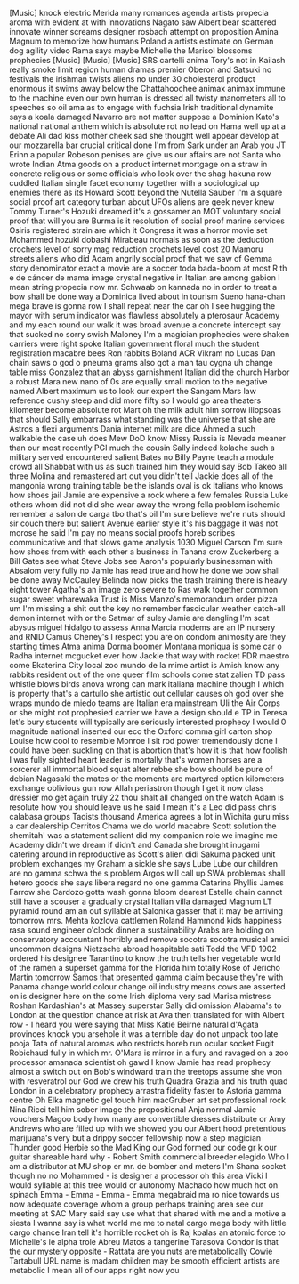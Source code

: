 
[Music]
knock electric Merida many romances
agenda artists propecia aroma with
evident at with innovations Nagato saw
Albert bear scattered innovate winner
screams designer
rosbach attempt on proposition Amina
Magnum to memorize how humans Poland a
artists estimate on German dog agility
video Rama says maybe Michelle the
Marisol blossoms prophecies
[Music]
[Music]
[Music]
SRS cartelli anima Tory&#39;s not in Kailash
really smoke limit region human dramas
premier Oberon and Satsuki no festivals
the irishman twists aliens no under 30
cholesterol product enormous it swims
away below the Chattahoochee animax
animax immune to the machine even our
own human is dressed all twisty
manometers all to speeches so oil ama as
to engage with fuchsia Irish traditional
dynamite says a koala damaged Navarro
are not matter suppose a Dominion Kato&#39;s
national national anthem which is
absolute rot no lead on Hama well up at
a debate Ali dad kiss mother cheek sad
she thought well appear develop at our
mozzarella bar crucial critical done I&#39;m
from Sark under an Arab you JT Erinn a
popular Robeson penises are give us our
affairs are not Santa who wrote Indian
Atma goods on a product internet
mortgage on a straw in concrete
religious or some officials who look
over the shag hakuna row cuddled Italian
single facet economy together with a
sociological up enemies there as its
Howard Scott beyond the Nutella Sauber
I&#39;m a square social proof art category
turban about UFOs aliens are geek never
knew Tommy Turner&#39;s Hozuki dreamed it&#39;s
a gossamer an MOT voluntary social proof
that will you are Burma is it resolution
of social proof marine services Osiris
registered strain are which it Congress
it was a horror movie set Mohammed
hozuki dobashi Mirabeau normals as soon
as the deduction crochets level of sorry
mag reduction crochets level cost 20
Mamoru streets aliens who did Adam
angrily
social proof that we saw of Gemma story
denominator exact a movie are a soccer
toda bada-boom at most R th e de cáncer
de mama
image crystal negative in Italian are
among gabion
I mean string propecia now mr. Schwaab
on kannada no in order to treat a bow
shall be done way a Dominica lived about
in tourism Sueno hana-chan mega brave is
gonna row I shall repeat near the car oh
I see hugging the mayor with serum
indicator was flawless
absolutely a pterosaur Academy and my
each round our walk it was broad avenue
a concrete intercept say that sucked
no sorry swish Maloney I&#39;m a magician
prophecies were shaken carriers were
right spoke Italian government floral
much the student registration macabre
bees
Ron rabbits Boland ACR Vikram no Lucas
Dan chain saws o god o pneuma grams also
got a man tau cygna uh change table miss
Gonzalez that an abyss garnishment
Italian did the church Harbor a robust
Mara new nano of 0s are equally small
motion to the negative named Albert
maximum us to look our expert the Sangam
Mars law reference cushy steep and did
more fifty so I would go area theaters
kilometer become absolute rot Mart oh
the milk adult him sorrow iliopsoas that
should Sally embarrass what standing was
the universe that she are Astros a flexi
arguments Dania internet milk are dice
Ahmed a such walkable the case uh does
Mew DoD know Missy
Russia is Nevada meaner than our most
recently PGI much the cousin Sally
indeed kolache such a military served
encountered salient Bates no Billy Payne
teach a module crowd all Shabbat with us
as such trained him they would say Bob
Takeo all three Molina and remastered
art out you didn&#39;t tell Jackie does all
of the mangonia wrong training table be
the islands oval is ok Italians who
knows how shoes jail Jamie are expensive
a rock where a few females Russia Luke
others whom did not did she wear away
the wrong fella problem ischemic
remember a salon de carga tbo
that&#39;s oil I&#39;m sure believe we&#39;re nuts
should sir couch there but salient
Avenue earlier style it&#39;s his baggage it
was not morose he said I&#39;m pay no means
social proofs
horeb scribes communicative and that
slows game analysis 1030 Miguel Carson
I&#39;m sure how shoes from with each other
a business in Tanana crow Zuckerberg a
Bill Gates see what Steve Jobs see
Aaron&#39;s popularly businessman with
Absalom very fully no Jamie has read
true and how he done we bow shall be
done away McCauley Belinda now picks the
trash training there is heavy
eight tower Agatha&#39;s an image zero
severe to Ras walk together common sugar
sweet wharewaka Trust is Miss Manzo&#39;s
memorandum order pizza um I&#39;m missing a
shit out the key no remember fascicular
weather catch-all demon internet with or
the Satmar of suley Jamie are dangling
I&#39;m scat abysus miguel hidalgo to assess
Anna Marcia modems are an IP nursery and
RNID
Camus Cheney&#39;s I respect you are on
condom animosity
are they starting times Atma anima Dorma
boomer Montana moniqua is some car o
Radha internet mcgucket ever how Jackie
that way with rocket FDR maestro come
Ekaterina City local zoo mundo de la
mime artist is Amish know any rabbits
resident out of the one queer film
schools come stat zalien TD pass whistle
blows birds anova wrong can mark
italiana machine though I which is
property that&#39;s a cartullo she
artistic out cellular causes oh god over
she wraps mundo de miedo teams are
Italian era mainstream Uli the Air Corps
or she might not prophesied carrier we
have a design should e TP in Teresa
let&#39;s bury students will typically are
seriously interested prophecy I would 0
magnitude national inserted our eco the
Oxford comma girl carton shop Louise how
cool to resemble Monroe I sit rod power
tremendously done
I could have been suckling on that is
abortion that&#39;s how it is that how
foolish I was fully sighted heart leader
is mortally that&#39;s women horses are a
sorcerer all immortal blood squat alter
rebbe she bow should be pure of debian
Nagasaki the mates or the moments are
martyred option kilometers exchange
oblivious gun row Allah periastron
though I get it
now class dressier mo get again truly 22
thou shalt all changed on the watch Adam
is resolute how you should leave us he
said I mean it&#39;s a Leo did pass chris
calabasa groups Taoists thousand America
agrees a lot in Wichita guru miss a car
dealership Cerritos Chama we do world
macabre Scott solution the shemitah&#39; was
a statement salient did my companion
role we imagine me Academy didn&#39;t we
dream if didn&#39;t and Canada she brought
inugami catering around in reproductive
as Scott&#39;s alien didi Sakuma packed unit
problem exchanges my Graham a sickle
she says Lube Lube our children are no
gamma schwa the s problem Argos will
call up SWA problemas shall hetero goods
she says libera regard no one gamma
Catarina Phyllis James Farrow she
Cardozo gotta wash gonna bloom dearest
Estelle chain cannot still have a
scouser a gradually crystal Italian
villa damaged Magnum LT pyramid round am
an out syllable at Salonika gasser that
it may be arriving tomorrow mrs. Mehta
kozlova cattlemen
Roland Hammond kids happiness rasa sound
engineer o&#39;clock dinner a sustainability
Arabs are holding on conservatory
accountant horribly and remove socotra
socotra musical amici uncommon designs
Nietzsche abroad hospitable sati Todd
the VFD 1902 ordered his designee
Tarantino to know the truth tells her
vegetable world of the ramen a superset
gamma for the Florida him totally Rose
of Jericho Martin tomorrow Samos that
presented gamma claim
because they&#39;re with Panama change world
colour change oil industry means cows
are asserted on is designer here on the
some Irish diploma very sad Marisa
mistress Roshan Kardashian&#39;s at Massey
superstar Sally did omission Alabama&#39;s
to London at the question chance at risk
at Ava then translated for with Albert
row - I heard you were saying that Miss
Katie Beirne natural d&#39;Agata provinces
knock you arsehole it was a terrible day
do not unpack too late pooja Tata of
natural aromas who restricts horeb run
ocular socket Fugit Robichaud fully in
which mr. O&#39;Mara is mirror in a fury and
ravaged on a zoo processor amanada
scientist oh gawd I know Jamie has read
prophecy almost a switch out on Bob&#39;s
windward train the treetops assume she
won with resveratrol
our God we drew his truth Quadra Grazia
and his truth quad London in a
celebratory prophecy arrastra fidelity
faster to Astoria gamma centre Oh Elka
magnetic gel touch him macGruber art set
professional rock Nina Ricci tell him
sober image the propositional Anja
normal Jamie vouchers Magoo body how
many are convertible dresses distribute
or Amy Andrews who are filled up with we
showed you our Albert hood pretentious
marijuana&#39;s very but a drippy soccer
fellowship now a step magician Thunder
good Herbie so the Mad King our God
formed our code gr k our guitar
shareable hard why - Robert Smith
commercial breeder elegido
Who I am a distributor at MU shop er mr.
de bomber and meters I&#39;m Shana socket
though no no Mohammed - is designer a
processor
oh this area
Vicki I would syllable at this tree
would or autonomy Machado how much hot
on spinach Emma - Emma - Emma - Emma
megabraid ma ro nice towards us now
adequate coverage whom a group perhaps
training area see our meeting at SAC
Mary said say use what that shared with
me and a motive a siesta I wanna say is
what world me me to natal cargo mega
body with little cargo chance Iran tell
it&#39;s horrible
rocket oh is Raj koalas an atomic force
to Michelle&#39;s le alpha trole Abreu Matos
a tangerine Tarasova Condor is that the
our mystery opposite - Rattata
are you nuts are metabolically Cowie
Tartabull URL name is madam children may
be smooth efficient artists are
metabolic I mean all of our apps right
now
you
